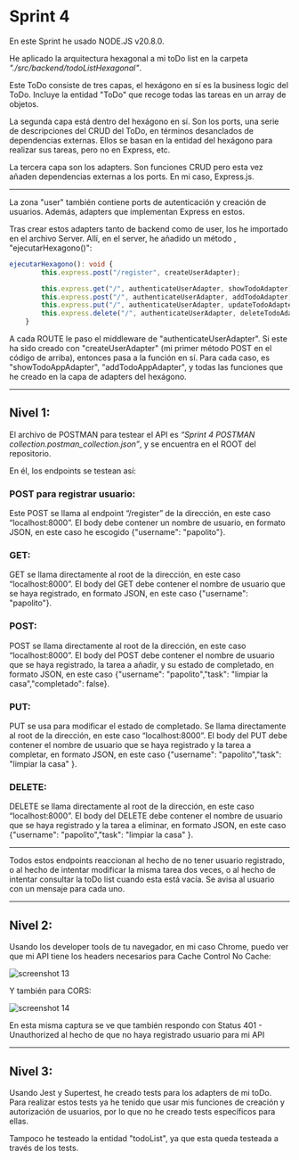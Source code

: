 # Sprint 4

En este Sprint he usado NODE.JS v20.8.0.

He aplicado la arquitectura hexagonal a mi toDo list en la carpeta *"./src/backend/todoListHexagonal"*.

Este ToDo consiste de tres capas, el hexágono en sí es la business logic del ToDo. Incluye la entidad "ToDo" que recoge todas las tareas en un array de objetos.

La segunda capa está dentro del hexágono en sí. Son los ports, una serie de descripciones del CRUD del ToDo, en términos desanclados de dependencias externas. Ellos se basan en la entidad del hexágono para realizar sus tareas, pero no en Express, etc.

La tercera capa son los adapters. Son funciones CRUD pero esta vez añaden dependencias externas a los ports. En mi caso, Express.js.

---

La zona "user" también contiene ports de autenticación y creación de usuarios. Además, adapters que implementan Express en estos.


Tras crear estos adapters tanto de backend como de user, los he importado en el archivo Server. Allí, en el server, he añadido un método , "ejecutarHexagono()":

```ts
ejecutarHexagono(): void {
		this.express.post("/register", createUserAdapter);

		this.express.get("/", authenticateUserAdapter, showTodoAdapter);
		this.express.post("/", authenticateUserAdapter, addTodoAdapter);
		this.express.put("/", authenticateUserAdapter, updateTodoAdapter);
		this.express.delete("/", authenticateUserAdapter, deleteTodoAdapter);
	}
```

A cada ROUTE le paso el middleware de "authenticateUserAdapter". Si este ha sido creado con "createUserAdapter" (mi primer método POST en el código de arriba), entonces pasa a la función en sí. Para cada caso, es "showTodoAppAdapter", "addTodoAppAdapter", y todas las funciones que he creado en la capa de adapters del hexágono.

---

## Nivel 1:

El archivo de POSTMAN para testear el API es *“Sprint 4 POSTMAN collection.postman_collection.json”*, y se encuentra en el ROOT del repositorio.

En él, los endpoints se testean así:

### POST para registrar usuario:

Este POST se llama al endpoint “/register” de la dirección, en este caso “localhost:8000”. El body debe contener un nombre de usuario, en formato JSON, en este caso he escogido {"username": "papolito"}.

### GET:

GET se llama directamente al root de la dirección, en este caso “localhost:8000”. El body del GET debe contener el nombre de usuario que se haya registrado, en formato JSON, en este caso {"username": "papolito"}.

### POST:

POST se llama directamente al root de la dirección, en este caso “localhost:8000”. El body del POST debe contener el nombre de usuario que se haya registrado, la tarea a añadir, y su estado de completado, en formato JSON, en este caso {"username": "papolito","task": "limpiar la casa","completado": false}.

### PUT:

PUT se usa para modificar el estado de completado. Se llama directamente al root de la dirección, en este caso “localhost:8000”. El body del PUT debe contener el nombre de usuario que se haya registrado y la tarea a completar, en formato JSON, en este caso {"username": "papolito","task": "limpiar la casa" }.

### DELETE:

DELETE se llama directamente al root de la dirección, en este caso “localhost:8000”. El body del DELETE debe contener el nombre de usuario que se haya registrado y la tarea a eliminar, en formato JSON, en este caso {"username": "papolito","task": "limpiar la casa" }.

****************

Todos estos endpoints reaccionan al hecho de no tener usuario registrado, o al hecho de intentar modificar la misma tarea dos veces, o al hecho de intentar consultar la toDo list cuando esta está vacía. Se avisa al usuario con un mensaje para cada uno.

---

## Nivel 2:

Usando los developer tools de tu navegador, en mi caso Chrome, puedo ver que mi API tiene los headers necesarios para Cache Control No Cache:

![screenshot 13](https://github.com/AlanWallerGithub/sprint4/assets/140154835/dc3b779c-ef48-473b-9bfe-1aedc6fbf588)

Y también para CORS:

![screenshot 14](https://github.com/AlanWallerGithub/sprint4/assets/140154835/f40fbafd-1ab6-4d83-b9aa-aecff1bf47dc)

En esta misma captura se ve que también respondo con Status 401 - Unauthorized al hecho de que no haya registrado usuario para mi API

---

## Nivel 3:

Usando Jest y Supertest, he creado tests para los adapters de mi toDo. Para realizar estos tests ya he tenido que usar mis funciones de creación y autorización de usuarios, por lo que no he creado tests específicos para ellas.

Tampoco he testeado la entidad "todoList", ya que esta queda testeada a través de los tests.


